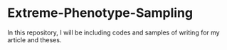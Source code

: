 # Extreme-Phenotype-Sampling
In this repository, I will be including codes and samples of writing for my article and theses.
